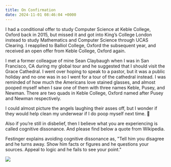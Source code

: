```yaml
---
title: On Confirmation
date: 2024-11-01 08:46:04 +0000
---
```


I had a conditional offer to study Computer Science at Keble College, Oxford back in 2015, but missed it and got into King’s College London instead to study Mathematics and Computer Science through UCAS Clearing. I reapplied to Balliol College, Oxford the subsequent year, and received an open offer from Keble College, Oxford again.

I met a former colleague of mine Sean Claybaugh when I was in San Francisco, CA during my global tour and he suggested that I should visit the Grace Cathedral. I went over hoping to speak to a pastor, but it was a public holiday and no one was in so I went for a tour of the cathedral instead. I was reminded of how much the Americans love stained glasses, and almost pooped myself when I saw one of them with three names Keble, Pusey, and Newman. There are two quads in Keble College, Oxford named after Pusey and Newman respectively.

I could almost picture the angels laughing their asses off, but I wonder if they would help clean my underwear if I do poop myself next time. 🫠

Also if you’re still in disbelief, then I believe what you are experiencing is called cognitive dissonance. And please find below a quote from Wikipedia.

Festinger explains avoiding cognitive dissonance as, "Tell him you disagree and he turns away. Show him facts or figures and he questions your sources. Appeal to logic and he fails to see your point."

![](/1b687be6c66900a80eec7a92279692a9.jpeg)